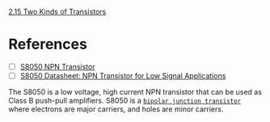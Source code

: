 [2.15 Two Kinds of Transistors](https://docs.sunfounder.com/projects/euler-kit/en/latest/pyproject/py_transistor.html)



# References

- [ ] [S8050 NPN Transistor](https://components101.com/transistors/s8050-transistor-pinout-equivalent-datasheet)
- [ ] [S8050 Datasheet: NPN Transistor for Low Signal Applications](https://www.ultralibrarian.com/2022/06/14/s8050-datasheet-npn-transistor-for-low-signal-applications-ulc)

The S8050 is a low voltage, high current NPN transistor that can be used as Class B push-pull amplifiers. 
S8050 is a [`bipolar junction transistor`](https://en.wikipedia.org/wiki/Bipolar_junction_transistor) where electrons are major carriers, and holes are minor carriers. 
